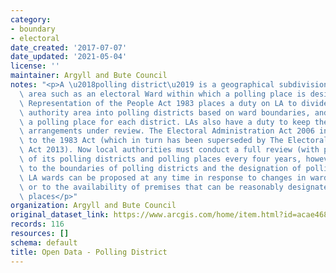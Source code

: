 ```yaml
---
category:
- boundary
- electoral
date_created: '2017-07-07'
date_updated: '2021-05-04'
license: ''
maintainer: Argyll and Bute Council
notes: "<p>A \u2018polling district\u2019 is a geographical subdivision of an electoral\
  \ area such as an electoral Ward within which a polling place is designated.The\
  \ Representation of the People Act 1983 places a duty on LA to divide the local\
  \ authority area into polling districts based on ward boundaries, and to designate\
  \ a polling place for each district. LAs also have a duty to keep these polling\
  \ arrangements under review. The Electoral Administration Act 2006 introduced amendments\
  \ to the 1983 Act (which in turn has been superseded by The Electoral Administration\
  \ Act 2013). Now local authorities must conduct a full review (with public consultation)\
  \ of its polling districts and polling places every four years, however adjustments\
  \ to the boundaries of polling districts and the designation of polling places within\
  \ LA wards can be proposed at any time in response to changes in ward boundaries\
  \ or to the availability of premises that can be reasonably designated as polling\
  \ places</p>"
organization: Argyll and Bute Council
original_dataset_link: https://www.arcgis.com/home/item.html?id=acae4681cabe4ed58d150f3ec9697e25
records: 116
resources: []
schema: default
title: Open Data - Polling District
---
```

